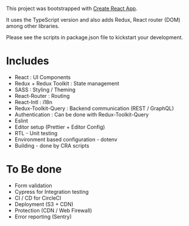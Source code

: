 This project was bootstrapped with [Create React App](https://github.com/facebookincubator/create-react-app).

It uses the TypeScript version and also adds Redux, React router (DOM) among other libraries.

Please see the scripts in package.json file to kickstart your development.

# Includes

- React : UI Components
- Redux + Redux Toolkit : State management
- SASS : Styling / Theming
- React-Router : Routing
- React-Intl : i18n
- Redux-Toolkit-Query : Backend communication (REST / GraphQL)
- Authentication : Can be done with Redux-Toolkit-Query
- Eslint
- Editor setup (Prettier + Editor Config)
- RTL - Unit testing
- Environment based configuration - dotenv
- Building - done by CRA scripts

# To Be done

- Form validation
- Cypress for Integration testing
- CI / CD for CircleCI
- Deployment (S3 + CDN)
- Protection (CDN / Web Firewall)
- Error reporting (Sentry)
